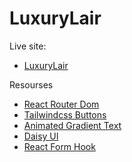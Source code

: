 # LuxuryLair

Live site:

- [LuxuryLair]()

Resourses

- [React Router Dom](https://reactrouter.com/en/main)
- [Tailwindcss Buttons](https://devdojo.com/tailwindcss/buttons)
- [Animated Gradient Text](https://www.andrealves.dev/blog/how-to-make-an-animated-gradient-text-with-tailwindcss/)
- [Daisy UI](https://daisyui.com/)
- [React Form Hook](https://react-hook-form.com/)